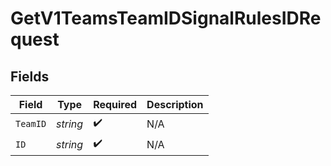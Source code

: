# GetV1TeamsTeamIDSignalRulesIDRequest


## Fields

| Field              | Type               | Required           | Description        |
| ------------------ | ------------------ | ------------------ | ------------------ |
| `TeamID`           | *string*           | :heavy_check_mark: | N/A                |
| `ID`               | *string*           | :heavy_check_mark: | N/A                |